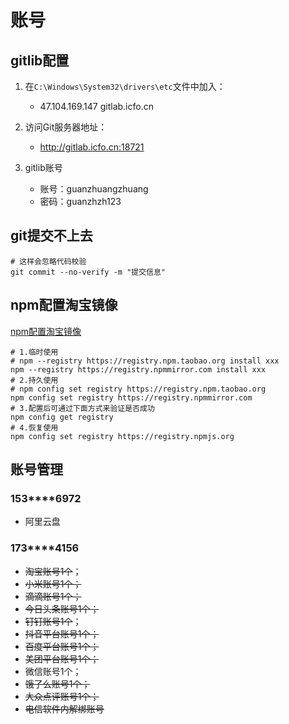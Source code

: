 # 账号

## gitlib配置

1. 在`C:\Windows\System32\drivers\etc`文件中加入：
   - 47.104.169.147  gitlab.icfo.cn

2. 访问Git服务器地址：
   - <http://gitlab.icfo.cn:18721>

3. gitlib账号
   - 账号：guanzhuangzhuang
   - 密码：guanzhzh123

## git提交不上去

```shell
# 这样会忽略代码校验
git commit --no-verify -m "提交信息" 
```

## npm配置淘宝镜像

[npm配置淘宝镜像](https://www.cnblogs.com/operate/p/16052112.html)

```shell
# 1.临时使用
# npm --registry https://registry.npm.taobao.org install xxx
npm --registry https://registry.npmmirror.com install xxx
# 2.持久使用
# npm config set registry https://registry.npm.taobao.org
npm config set registry https://registry.npmmirror.com
# 3.配置后可通过下面方式来验证是否成功
npm config get registry
# 4.恢复使用
npm config set registry https://registry.npmjs.org
```

## 账号管理

### 153****6972

- 阿里云盘
  
### 173****4156

- ~~淘宝账号1个~~；
- ~~小米账号1个；~~
- ~~滴滴账号1个；~~
- ~~今日头条账号1个；~~
- ~~钉钉账号1个~~；
- ~~抖音平台账号1个；~~
- ~~百度平台账号1个；~~
- ~~美团平台账号1个；~~
- 微信账号1个；
- ~~饿了么账号1个；~~
- ~~大众点评账号1个；~~
- ~~电信软件内解绑账号~~
